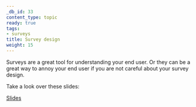 ```yaml
---
_db_id: 33
content_type: topic
ready: true
tags:
- surveys
title: Survey design
weight: 15
---
```


Surveys are a great tool for understanding your end user. Or they can be a great way to annoy your end user if you are not careful about your survey design.

Take a look over these slides:

[Slides](https://drive.google.com/file/d/1xOjz7QKWrvRRL3_wV-Yd7imaAIExqLzm/view?usp=sharing)
